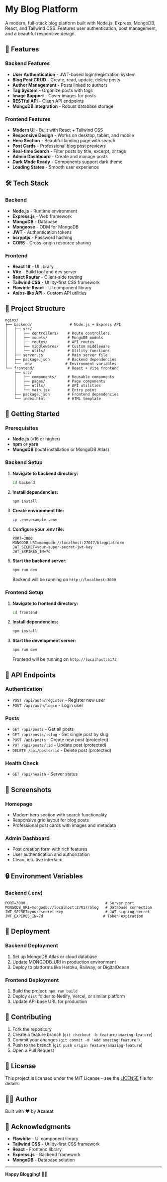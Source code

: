 # My Blog Platform

A modern, full-stack blog platform built with Node.js, Express, MongoDB, React, and Tailwind CSS. Features user authentication, post management, and a beautiful responsive design.

## 🚀 Features

### Backend Features
- **User Authentication** - JWT-based login/registration system
- **Blog Post CRUD** - Create, read, update, delete posts
- **Author Management** - Posts linked to authors
- **Tag System** - Organize posts with tags
- **Image Support** - Cover images for posts
- **RESTful API** - Clean API endpoints
- **MongoDB Integration** - Robust database storage

### Frontend Features
- **Modern UI** - Built with React + Tailwind CSS
- **Responsive Design** - Works on desktop, tablet, and mobile
- **Hero Section** - Beautiful landing page with search
- **Post Cards** - Professional blog post previews
- **Real-time Search** - Filter posts by title, excerpt, or tags
- **Admin Dashboard** - Create and manage posts
- **Dark Mode Ready** - Components support dark theme
- **Loading States** - Smooth user experience

## 🛠️ Tech Stack

### Backend
- **Node.js** - Runtime environment
- **Express.js** - Web framework
- **MongoDB** - Database
- **Mongoose** - ODM for MongoDB
- **JWT** - Authentication tokens
- **bcryptjs** - Password hashing
- **CORS** - Cross-origin resource sharing

### Frontend
- **React 18** - UI library
- **Vite** - Build tool and dev server
- **React Router** - Client-side routing
- **Tailwind CSS** - Utility-first CSS framework
- **Flowbite React** - UI component library
- **Axios-like API** - Custom API utilities

## 📁 Project Structure

```
nginx/
├── backend/                 # Node.js + Express API
│   ├── src/
│   │   ├── controllers/    # Route controllers
│   │   ├── models/         # MongoDB models
│   │   ├── routes/         # API routes
│   │   ├── middlewares/    # Custom middleware
│   │   └── utils/          # Utility functions
│   ├── server.js           # Main server file
│   ├── package.json        # Backend dependencies
│   └── .env               # Environment variables
└── frontend/               # React + Vite frontend
    ├── src/
    │   ├── components/     # Reusable components
    │   ├── pages/          # Page components
    │   ├── utils/          # API utilities
    │   └── main.jsx        # Entry point
    ├── package.json        # Frontend dependencies
    └── index.html          # HTML template
```

## 🚦 Getting Started

### Prerequisites
- **Node.js** (v16 or higher)
- **npm** or **yarn**
- **MongoDB** (local installation or MongoDB Atlas)

### Backend Setup

1. **Navigate to backend directory:**
   ```bash
   cd backend
   ```

2. **Install dependencies:**
   ```bash
   npm install
   ```

3. **Create environment file:**
   ```bash
   cp .env.example .env
   ```

4. **Configure your .env file:**
   ```env
   PORT=3000
   MONGODB_URI=mongodb://localhost:27017/blogplatform
   JWT_SECRET=your-super-secret-jwt-key
   JWT_EXPIRES_IN=7d
   ```

5. **Start the backend server:**
   ```bash
   npm run dev
   ```

   Backend will be running on `http://localhost:3000`

### Frontend Setup

1. **Navigate to frontend directory:**
   ```bash
   cd frontend
   ```

2. **Install dependencies:**
   ```bash
   npm install
   ```

3. **Start the development server:**
   ```bash
   npm run dev
   ```

   Frontend will be running on `http://localhost:5173`

## 📡 API Endpoints

### Authentication
- `POST /api/auth/register` - Register new user
- `POST /api/auth/login` - Login user

### Posts
- `GET /api/posts` - Get all posts
- `GET /api/posts/:slug` - Get single post by slug
- `POST /api/posts` - Create new post (protected)
- `PUT /api/posts/:id` - Update post (protected)
- `DELETE /api/posts/:id` - Delete post (protected)

### Health Check
- `GET /api/health` - Server status

## 🎨 Screenshots

### Homepage
- Modern hero section with search functionality
- Responsive grid layout for blog posts
- Professional post cards with images and metadata

### Admin Dashboard
- Post creation form with rich features
- User authentication and authorization
- Clean, intuitive interface

## 🔒 Environment Variables

### Backend (.env)
```env
PORT=3000                                    # Server port
MONGODB_URI=mongodb://localhost:27017/blog   # Database connection
JWT_SECRET=your-secret-key                   # JWT signing secret
JWT_EXPIRES_IN=7d                           # Token expiration
```

## 🚀 Deployment

### Backend Deployment
1. Set up MongoDB Atlas or cloud database
2. Update MONGODB_URI in production environment
3. Deploy to platforms like Heroku, Railway, or DigitalOcean

### Frontend Deployment
1. Build the project: `npm run build`
2. Deploy `dist` folder to Netlify, Vercel, or similar platform
3. Update API base URL for production

## 🤝 Contributing

1. Fork the repository
2. Create a feature branch (`git checkout -b feature/amazing-feature`)
3. Commit your changes (`git commit -m 'Add amazing feature'`)
4. Push to the branch (`git push origin feature/amazing-feature`)
5. Open a Pull Request

## 📄 License

This project is licensed under the MIT License - see the [LICENSE](LICENSE) file for details.

## 👨‍💻 Author

Built with ❤️ by **Azamat** 

## 🙏 Acknowledgments

- **Flowbite** - UI component library
- **Tailwind CSS** - Utility-first CSS framework
- **React** - Frontend library
- **Express.js** - Backend framework
- **MongoDB** - Database solution

---

**Happy Blogging! 📝✨**
